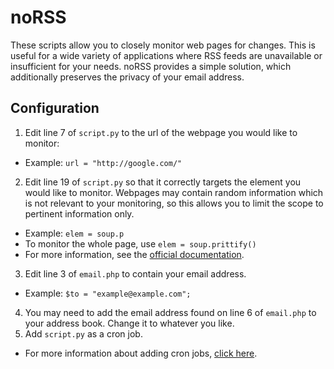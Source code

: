 # noRSS
These scripts allow you to closely monitor web pages for changes. This is useful for a wide variety of applications where RSS feeds are unavailable or insufficient for your needs. noRSS provides a simple solution, which additionally preserves the privacy of your email address.

## Configuration
1. Edit line 7 of `script.py` to the url of the webpage you would like to monitor:  
  * Example: `url = "http://google.com/"`
2. Edit line 19 of `script.py` so that it correctly targets the element you would like to monitor. Webpages may contain random information which is not relevant to your monitoring, so this allows you to limit the scope to pertinent information only.  
  * Example: `elem = soup.p`  
  * To monitor the whole page, use `elem = soup.prittify()`
  * For more information, see the [official documentation](https://www.crummy.com/software/BeautifulSoup/bs4/doc/#navigating-the-tree).  
3. Edit line 3 of `email.php` to contain your email address.  
  * Example: `$to = "example@example.com";`  
4. You may need to add the email address found on line 6 of `email.php` to your address book. Change it to whatever you like.
5. Add `script.py` as a cron job.
  * For more information about adding cron jobs, [click here](http://www.howtogeek.com/101288/how-to-schedule-tasks-on-linux-an-introduction-to-crontab-files/).
